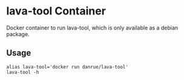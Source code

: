 lava-tool Container
===================

Docker container to run lava-tool, which is only available as a debian package.

Usage
-----

    alias lava-tool='docker run danrue/lava-tool'
    lava-tool -h


